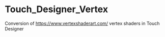 # Touch_Designer_Vertex

Conversion of https://www.vertexshaderart.com/ vertex shaders in Touch Designer 
